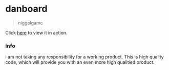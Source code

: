 # danboard

> niggelgame

Click [here](https://niggelgame.github.io/danboard/) to view it in action.

### info

i am not taking any responsibility for a working product. This is high quality code, which will provide you with an even more high qualitied product.
